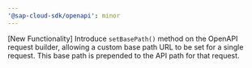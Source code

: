 ```yaml
---
'@sap-cloud-sdk/openapi': minor
---
```


[New Functionality] Introduce `setBasePath()` method on the OpenAPI request builder, allowing a custom base path URL to be set for a single request. This base path is prepended to the API path for that request.
